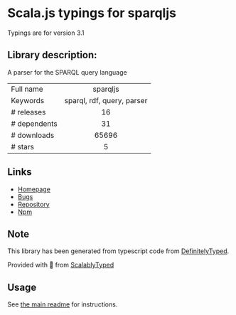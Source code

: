 
# Scala.js typings for sparqljs

Typings are for version 3.1

## Library description:
A parser for the SPARQL query language

|                    |                 |
| ------------------ | :-------------: |
| Full name          | sparqljs |
| Keywords           | sparql, rdf, query, parser |
| # releases         | 16 |
| # dependents       | 31 |
| # downloads        | 65696 |
| # stars            | 5 |

## Links
- [Homepage](https://github.com/RubenVerborgh/SPARQL.js#readme)
- [Bugs](https://github.com/RubenVerborgh/SPARQL.js/issues)
- [Repository](https://github.com/RubenVerborgh/SPARQL.js)
- [Npm](https://www.npmjs.com/package/sparqljs)
    


## Note
This library has been generated from typescript code from [DefinitelyTyped](https://definitelytyped.org).

Provided with :purple_heart: from [ScalablyTyped](https://github.com/oyvindberg/ScalablyTyped)

## Usage
See [the main readme](../../readme.md) for instructions.



